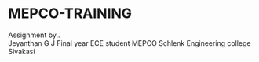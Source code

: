 # MEPCO-TRAINING

Assignment by..
<br>Jeyanthan G J
Final year ECE student
MEPCO Schlenk Engineering college Sivakasi
